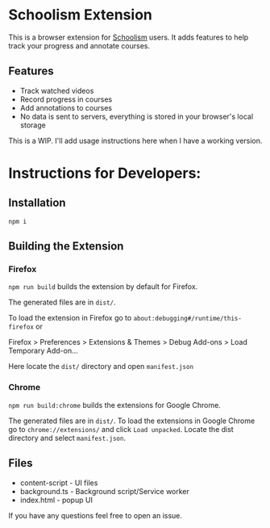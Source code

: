 # Schoolism Extension

This is a browser extension for [Schoolism](https://schoolism.com) users. It adds features to help track your progress and annotate courses.

## Features

- Track watched videos
- Record progress in courses
- Add annotations to courses
- No data is sent to servers, everything is stored in your browser's local storage

This is a WIP. I'll add usage instructions here when I have a working version.

# Instructions for Developers:

## Installation

```
npm i
```

## Building the Extension

### Firefox
`npm run build` builds the extension by default for Firefox.

The generated files are in `dist/`.

To load the extension in Firefox go to `about:debugging#/runtime/this-firefox` or

Firefox > Preferences > Extensions & Themes > Debug Add-ons > Load Temporary Add-on...

Here locate the `dist/` directory and open `manifest.json`

### Chrome
`npm run build:chrome` builds the extensions for Google Chrome.

The generated files are in `dist/`.
To load the extensions in Google Chrome go to `chrome://extensions/` and click `Load unpacked`. Locate the dist directory and select `manifest.json`.

## Files

 - content-script - UI files
 - background.ts - Background script/Service worker
 - index.html - popup UI

If you have any questions feel free to open an issue.
